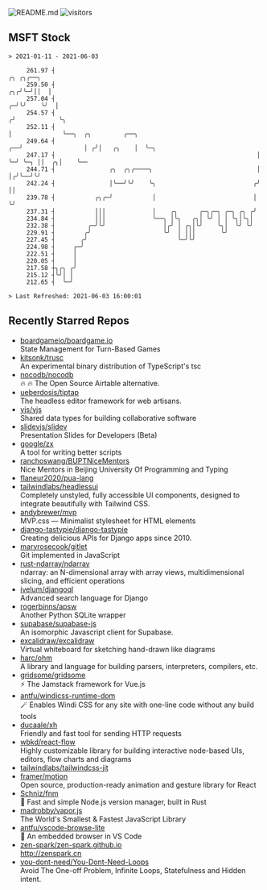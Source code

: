 ![README.md](https://github.com/Gerhut/Gerhut/workflows/README.md/badge.svg)
![visitors](https://visitors.vercel.app/Gerhut/Gerhut?token=8cf69d1f6813d272ef062726b6070c9be4ff72038cfe5a7ded7384a8da65d866)

## MSFT Stock

```
> 2021-01-11 - 2021-06-03

     261.97 ┤                                                                 ╭╮ ╭╮╭──╮                          
     259.50 ┤                                                              ╭╮╭╯╰─╯││  │                          
     257.04 ┤                                                            ╭─╯╰╯    ╰╯  │                          
     254.57 ┤                                                           ╭╯            ╰╮                         
     252.11 ┤                                                           │              ╰──╮  ╭╮         ╭──╮     
     249.64 ┤                                                        ╭──╯                 │ ╭╯│   ╭╮    │  ╰─╮   
     247.17 ┤                                                        │                    ╰─╯ ╰─╮ ││  ╭╮│    ╰── 
     244.71 ┤               ╭╮  ╭╮╭────╮                             │                          │╭╯╰──╯╰╯        
     242.24 ┤               │╰──╯╰╯    ╰╮                           ╭╯                          ││               
     239.78 ┤           ╭╮╭─╯           │                           │                           ╰╯               
     237.31 ┤           │││             │    ╭╮      ╭─╮╭─╮ ╭─╮ ╭╮ ╭╯                                            
     234.84 ┤           │││             ╰──╮ │╰╮   ╭╮│ ╰╯ │ │ ╰╮│╰╮│                                             
     232.38 ┤         ╭─╯╰╯                │╭╯ │ ╭╮│╰╯    ╰╮│  ╰╯ ╰╯                                             
     229.91 ┤        ╭╯                    ╰╯  │ │││       ╰╯                                                    
     227.45 ┤       ╭╯                         ╰─╯╰╯                                                             
     224.98 ┤     ╭─╯                                                                                            
     222.51 ┤     │                                                                                              
     220.05 ┤     │                                                                                              
     217.58 ┼╮╭╮ ╭╯                                                                                              
     215.12 ┤╰╯│ │                                                                                               
     212.65 ┤  ╰─╯                                                                                               

> Last Refreshed: 2021-06-03 16:00:01
```

## Recently Starred Repos

- [boardgameio/boardgame.io](https://github.com/boardgameio/boardgame.io)  
  State Management for Turn-Based Games
- [kitsonk/trusc](https://github.com/kitsonk/trusc)  
  An experimental binary distribution of TypeScript's tsc
- [nocodb/nocodb](https://github.com/nocodb/nocodb)  
  🔥 🔥  The Open Source Airtable alternative. 
- [ueberdosis/tiptap](https://github.com/ueberdosis/tiptap)  
  The headless editor framework for web artisans.
- [yjs/yjs](https://github.com/yjs/yjs)  
  Shared data types for building collaborative software
- [slidevjs/slidev](https://github.com/slidevjs/slidev)  
  Presentation Slides for Developers (Beta)
- [google/zx](https://github.com/google/zx)  
  A tool for writing better scripts
- [ranchoswang/BUPTNiceMentors](https://github.com/ranchoswang/BUPTNiceMentors)  
  Nice Mentors in Beijing University Of Programming and Typing 
- [flaneur2020/pua-lang](https://github.com/flaneur2020/pua-lang)  
- [tailwindlabs/headlessui](https://github.com/tailwindlabs/headlessui)  
  Completely unstyled, fully accessible UI components, designed to integrate beautifully with Tailwind CSS.
- [andybrewer/mvp](https://github.com/andybrewer/mvp)  
  MVP.css — Minimalist stylesheet for HTML elements
- [django-tastypie/django-tastypie](https://github.com/django-tastypie/django-tastypie)  
  Creating delicious APIs for Django apps since 2010.
- [maryrosecook/gitlet](https://github.com/maryrosecook/gitlet)  
  Git implemented in JavaScript
- [rust-ndarray/ndarray](https://github.com/rust-ndarray/ndarray)  
  ndarray: an N-dimensional array with array views, multidimensional slicing, and efficient operations
- [ivelum/djangoql](https://github.com/ivelum/djangoql)  
  Advanced search language for Django
- [rogerbinns/apsw](https://github.com/rogerbinns/apsw)  
  Another Python SQLite wrapper
- [supabase/supabase-js](https://github.com/supabase/supabase-js)  
  An isomorphic Javascript client for Supabase.
- [excalidraw/excalidraw](https://github.com/excalidraw/excalidraw)  
  Virtual whiteboard for sketching hand-drawn like diagrams
- [harc/ohm](https://github.com/harc/ohm)  
  A library and language for building parsers, interpreters, compilers, etc.
- [gridsome/gridsome](https://github.com/gridsome/gridsome)  
  ⚡️ The Jamstack framework for Vue.js
- [antfu/windicss-runtime-dom](https://github.com/antfu/windicss-runtime-dom)  
  🪄 Enables Windi CSS for any site with one-line code without any build tools 
- [ducaale/xh](https://github.com/ducaale/xh)  
  Friendly and fast tool for sending HTTP requests
- [wbkd/react-flow](https://github.com/wbkd/react-flow)  
  Highly customizable library for building interactive node-based UIs, editors, flow charts and diagrams 
- [tailwindlabs/tailwindcss-jit](https://github.com/tailwindlabs/tailwindcss-jit)  
- [framer/motion](https://github.com/framer/motion)  
  Open source, production-ready animation and gesture library for React
- [Schniz/fnm](https://github.com/Schniz/fnm)  
  🚀 Fast and simple Node.js version manager, built in Rust
- [madrobby/vapor.js](https://github.com/madrobby/vapor.js)  
  The World's Smallest & Fastest JavaScript Library
- [antfu/vscode-browse-lite](https://github.com/antfu/vscode-browse-lite)  
  🚀 An embedded browser in VS Code
- [zen-spark/zen-spark.github.io](https://github.com/zen-spark/zen-spark.github.io)  
  http://zenspark.cn
- [you-dont-need/You-Dont-Need-Loops](https://github.com/you-dont-need/You-Dont-Need-Loops)  
  Avoid The One-off Problem, Infinite Loops, Statefulness and Hidden intent.
